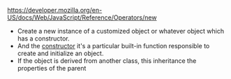 https://developer.mozilla.org/en-US/docs/Web/JavaScript/Reference/Operators/new
- Create a new instance of a customized object or whatever object which has a constructor. 
- And the [constructor](https://developer.mozilla.org/en-US/docs/Web/JavaScript/Reference/Classes/constructor) it's a particular built-in function responsible to create and initialize an object.
- If the object is derived from another class, this inheritance the properties of the parent